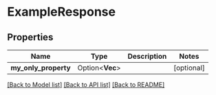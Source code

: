 # ExampleResponse

## Properties

Name | Type | Description | Notes
------------ | ------------- | ------------- | -------------
**my_only_property** | Option<**Vec<f32>**> |  | [optional]

[[Back to Model list]](../README.md#documentation-for-models) [[Back to API list]](../README.md#documentation-for-api-endpoints) [[Back to README]](../README.md)


